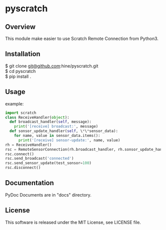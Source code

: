 # pyscratch

## Overview

This module make easier to use Scratch Remote Connection from Python3.  

## Installation

$ git clone git@github.com:hine/pyscratch.git  
$ cd pyscratch  
$ pip install .  

## Usage

example:  
```py
import scratch
class ReceiveHandler(object):
  def broadcast_handler(self, message):
    print('[receive] broadcast:', message)
  def sonsor_update_handler(self, \*\*sensor_data):
    for name, value in sensor_data.items():
      print('[receive] sensor-update:', name, value)
rh = ReceiveHandler()  
rsc = RemoteSensorConnection(rh.broadcast_handler, rh.sonsor_update_handler)  
rsc.connect()  
rsc.send_broadcast('connected')  
rsc.send_sensor_update(test_sonsor=100)  
rsc.disconnect()  
```

## Documentation

PyDoc Documents are in "docs" directory.  

## License
This software is released under the MIT License, see LICENSE file.
